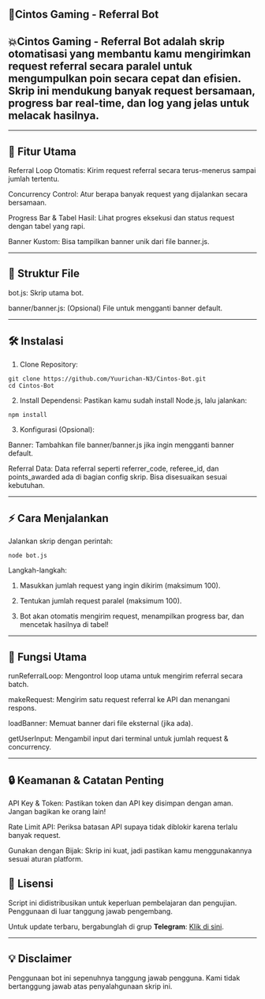 ## 📌Cintos Gaming - Referral Bot

## 💥Cintos Gaming - Referral Bot adalah skrip otomatisasi yang membantu kamu mengirimkan request referral secara paralel untuk mengumpulkan poin secara cepat dan efisien. Skrip ini mendukung banyak request bersamaan, progress bar real-time, dan log yang jelas untuk melacak hasilnya.


---

## 🚀 Fitur Utama

Referral Loop Otomatis: Kirim request referral secara terus-menerus sampai jumlah tertentu.

Concurrency Control: Atur berapa banyak request yang dijalankan secara bersamaan.

Progress Bar & Tabel Hasil: Lihat progres eksekusi dan status request dengan tabel yang rapi.

Banner Kustom: Bisa tampilkan banner unik dari file banner.js.



---

## 📂 Struktur File

bot.js: Skrip utama bot.

banner/banner.js: (Opsional) File untuk mengganti banner default.



---

## 🛠️ Instalasi

1. Clone Repository:


```
git clone https://github.com/Yuurichan-N3/Cintos-Bot.git
cd Cintos-Bot
```

2. Install Dependensi:
Pastikan kamu sudah install Node.js, lalu jalankan:


```
npm install
```



3. Konfigurasi (Opsional):



Banner: Tambahkan file banner/banner.js jika ingin mengganti banner default.

Referral Data: Data referral seperti referrer_code, referee_id, dan points_awarded ada di bagian config skrip. Bisa disesuaikan sesuai kebutuhan.



---

## ⚡ Cara Menjalankan

Jalankan skrip dengan perintah:

```
node bot.js
```

Langkah-langkah:

1. Masukkan jumlah request yang ingin dikirim (maksimum 100).


2. Tentukan jumlah request paralel (maksimum 100).


3. Bot akan otomatis mengirim request, menampilkan progress bar, dan mencetak hasilnya di tabel!




---

## 🧠 Fungsi Utama

runReferralLoop: Mengontrol loop utama untuk mengirim referral secara batch.

makeRequest: Mengirim satu request referral ke API dan menangani respons.

loadBanner: Memuat banner dari file eksternal (jika ada).

getUserInput: Mengambil input dari terminal untuk jumlah request & concurrency.



---

## 🔒 Keamanan & Catatan Penting

API Key & Token: Pastikan token dan API key disimpan dengan aman. Jangan bagikan ke orang lain!

Rate Limit API: Periksa batasan API supaya tidak diblokir karena terlalu banyak request.

Gunakan dengan Bijak: Skrip ini kuat, jadi pastikan kamu menggunakannya sesuai aturan platform.



## 📜 Lisensi  

Script ini didistribusikan untuk keperluan pembelajaran dan pengujian. Penggunaan di luar tanggung jawab pengembang.  

Untuk update terbaru, bergabunglah di grup **Telegram**: [Klik di sini](https://t.me/sentineldiscus).


---

## 💡 Disclaimer
Penggunaan bot ini sepenuhnya tanggung jawab pengguna. Kami tidak bertanggung jawab atas penyalahgunaan skrip ini.
